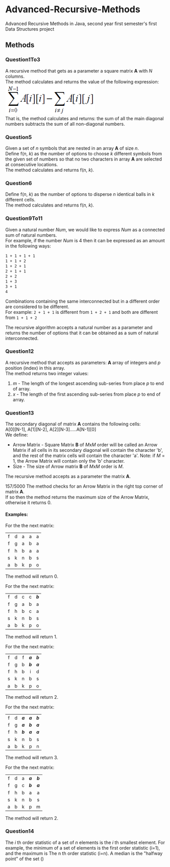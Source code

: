 # Advanced-Recursive-Methods
Advanced Recursive Methods in Java, second year first semester's first Data Structures project

## Methods
### Question1To3
A recursive method that gets as a parameter a square matrix **A** with *N* columns.  
The method calculates and returns the value of the following expression:  
![image](https://raw.githubusercontent.com/aviasd/Advanced-Recursive-Methods/master/README%20files/expressionForQuestion1To3.PNG)  
That is, the method calculates and returns: the sum of all the main diagonal numbers subtracts the sum of all non-diagonal numbers.  

### Question5
Given a set of *n* symbols that are nested in an array **A** of size *n*.  
Define f(*n*, *k*) as the number of options to choose *k* different symbols from the given set of numbers so that no two characters in array **A** are selected at consecutive locations.  
The method calculates and returns f(*n*, *k*).

### Question6
Define f(*n*, *k*) as the number of options to disperse *n* identical balls in *k* different cells.  
The method calculates and returns f(*n*, *k*).

### Question9To11
Given a natural number *Num*, we would like to express *Num* as a connected sum of natural numbers.  
For example, if the number *Num* is 4 then it can be expressed as an amount in the following ways:  
```
1 + 1 + 1 + 1
1 + 1 + 2
1 + 2 + 1
2 + 1 + 1
2 + 2
1 + 3
3 + 1
4
```
Combinations containing the same interconnected but in a different order are considered to be different.  
For example: `2 + 1 + 1` is different from `1 + 2 + 1` and both are different from `1 + 1 + 2`  

The recursive algorithm accepts a natural number as a parameter and returns the number of options that it can be obtained as a sum of natural interconnected.

### Question12
A recursive method that accepts as parameters: **A** array of integers and *p* position (index) in this array.  
The method returns two integer values:  
1) *m* - The length of the longest ascending sub-series from place *p* to end of array.
2) *x* - The length of the first ascending sub-series from place *p* to end of array.

### Question13
The secondary diagonal of matrix **A** contains the following cells:  
A[0][N-1], A[1][N-2], A[2][N-3].....A[N-1][0]  
We define:  
* Arrow Matrix - Square Matrix **B** of *M*x*M* order will be called an Arrow Matrix if all cells in its secondary diagonal will contain the character 'b', and the rest of the matrix cells will contain the character 'a'.
Note: if *M* = 1,  the Arrow Matrix will contain only the 'b' character.
* Size - The size of Arrow matrix **B** of *M*x*M*  order is *M*.

The recursive method accepts as a parameter the matrix **A**.  

157/5000
The method checks for an Arrow Matrix in the right top corner of matrix **A**.  
If so then the method returns the maximum size of the Arrow Matrix, otherwise it returns 0.

#### Examples:
For the the next matrix:

|    |    |    |    |    |
|:--:|:--:|:--:|:--:|:--:|
|  f |  d |  a |  a |  a |
|  f |  g |  a |  b |  a |
|  f |  h |  b |  a |  a |
|  s |  k |  n |  b |  s |
|  a |  b |  k |  p |  o |

The method will return 0.

For the the next matrix:

|    |    |    |    |    |
|:--:|:--:|:--:|:--:|:--:|
|  f |  d |  c |  c |  ***b*** |
|  f |  g |  a |  b |  a |
|  f |  h |  b |  c |  a |
|  s |  k |  n |  b |  s |
|  a |  b |  k |  p |  o |

The method will return 1.

For the the next matrix:

|    |    |    |    |    |
|:--:|:--:|:--:|:--:|:--:|
|  f |  d |  f |  ***a*** |  ***b*** |
|  f |  g |  b |  ***b*** |  ***a*** |
|  f |  h |  b |  i |  d |
|  s |  k |  n |  b |  s |
|  a |  b |  k |  p |  o |

The method will return 2.


For the the next matrix:

|    |    |    |    |    |
|:--:|:--:|:--:|:--:|:--:|
|  f |  d |  ***a*** |  ***a*** |  ***b*** |
|  f |  g |  ***a*** |  ***b*** |  ***a*** |
|  f |  h |  ***b*** |  ***a*** |  ***a*** |
|  s |  k |  n |  b |  s |
|  a |  b |  k |  p |  n |

The method will return 3.

For the the next matrix:

|    |    |    |    |    |
|:--:|:--:|:--:|:--:|:--:|
|  f |  d |  a |  ***a*** |  ***b*** |
|  f |  g |  c |  ***b*** |  ***a*** |
|  f |  h |  b |  a |  a |
|  s |  k |  n |  b |  s |
|  a |  b |  k |  p |  m |

The method will return 2.

### Question14
The *i* th order statistic of a set of *n* elements is the *i* th smallest element. For example, the minimum of a set of elements is the first order statistic (i=1), and the maximum is The n th order statistic (i=n). A median is the "halfway point"
of the set ()
